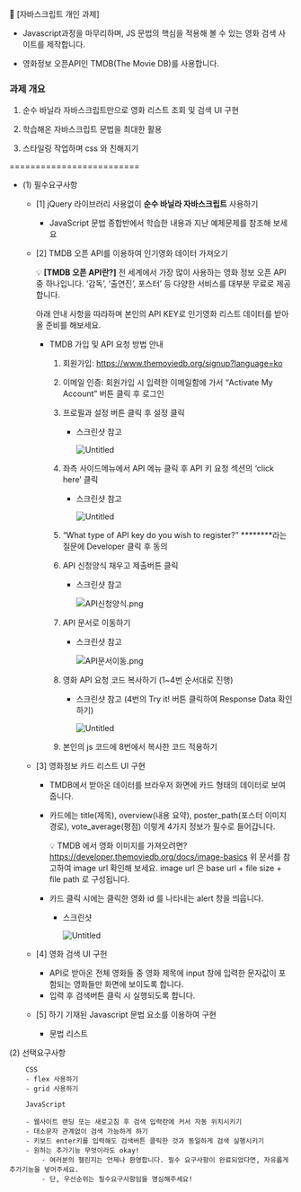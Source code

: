 
🚩 [자바스크립트 개인 과제]

- Javascript과정을 마무리하며, JS 문법의 핵심을 적용해 볼 수 있는 영화 검색 사이트를 제작합니다.

- 영화정보 오픈API인 TMDB(The Movie DB)를 사용합니다.


### 과제 개요

1. 순수 바닐라 자바스크립트만으로 영화 리스트 조회 및 검색 UI 구현

2. 학습해온 자바스크립트 문법을 최대한 활용

3. 스타일링 작업하며 css 와 친해지기


=========================




- (1) 필수요구사항
    - [1] jQuery 라이브러리 사용없이 **순수 바닐라 자바스크립트** 사용하기
        - JavaScript 문법 종합반에서 학습한 내용과 지난 예제문제를 참조해 보세요
    - [2] TMDB 오픈 API를 이용하여 인기영화 데이터 가져오기
        
        
        💡 **[TMDB 오픈 API란?]**
        전 세계에서 가장 많이 사용하는 영화 정보 오픈 API 중 하나입니다. ‘감독’, ‘출연진’, 포스터’ 등 다양한 서비스를 대부분 무료로 제공합니다.
        
        아래 안내 사항을 따라하며 본인의 API KEY로 인기영화 리스트 데이터를 받아올 준비를 해보세요.
        
        - TMDB 가입 및 API 요청 방법 안내
            1. 회원가입: https://www.themoviedb.org/signup?language=ko
            2. 이메일 인증: 회원가입 시 입력한 이메일함에 가서 “Activate My Account” 버튼 클릭 후 로그인
            3. 프로필과 설정 버튼 클릭 후 설정 클릭
                - 스크린샷 참고
                    
                    ![Untitled](https://s3-us-west-2.amazonaws.com/secure.notion-static.com/6e3428c3-8fbc-42ec-a8fc-e2dadd6ded63/Untitled.png)
                    
            4. 좌측 사이드메뉴에서 API 메뉴 클릭 후 API 키 요청 섹션의 ‘click here’ 클릭
                - 스크린샷 참고
                    
                    ![Untitled](https://s3-us-west-2.amazonaws.com/secure.notion-static.com/ceea91a7-fc6c-4bd4-ab02-c5a4f199d913/Untitled.png)
                    
            5. “What type of API key do you wish to register?” ********라는 질문에 Developer 클릭 후 동의
            6. API 신청양식 채우고 제출버튼 클릭
                - 스크린샷 참고
                    
                    ![API신청양식.png](https://s3-us-west-2.amazonaws.com/secure.notion-static.com/f3efa6d8-bf47-46bd-b951-3a8530c47a43/API%E1%84%89%E1%85%B5%E1%86%AB%E1%84%8E%E1%85%A5%E1%86%BC%E1%84%8B%E1%85%A3%E1%86%BC%E1%84%89%E1%85%B5%E1%86%A8.png)
                    
            7. API 문서로 이동하기
                - 스크린샷 참고
                    
                    ![API문서이동.png](https://s3-us-west-2.amazonaws.com/secure.notion-static.com/f68e245f-927f-4b7f-9b36-aab6266eb62b/API%E1%84%86%E1%85%AE%E1%86%AB%E1%84%89%E1%85%A5%E1%84%8B%E1%85%B5%E1%84%83%E1%85%A9%E1%86%BC.png)
                    
            8. 영화 API 요청 코드 복사하기 (1~4번 순서대로 진행)
                - 스크린샷 참고 (4번의 Try it! 버튼 클릭하여 Response Data 확인하기)
                    
                    ![Untitled](https://s3-us-west-2.amazonaws.com/secure.notion-static.com/55227e71-e11c-4058-bfd0-9b602fb81ddc/Untitled.png)
                    
            9. 본인의 js 코드에 8번에서 복사한 코드 적용하기
       
        
    - [3] 영화정보 카드 리스트 UI 구현
        - TMDB에서 받아온 데이터를 브라우저 화면에 카드 형태의 데이터로 보여줍니다.
        - 카드에는 title(제목), overview(내용 요약), poster_path(포스터 이미지 경로), vote_average(평점) 이렇게 4가지 정보가 필수로 들어갑니다.
            
            
            💡 TMDB 에서 영화 이미지를 가져오려면?
            https://developer.themoviedb.org/docs/image-basics
            위 문서를 참고하여 image url 확인해 보세요.
            image url 은 base url + file size + file path 로 구성됩니다.
            
            
            
        - 카드 클릭 시에는 클릭한 영화 id 를 나타내는 alert 창을 띄웁니다.
            - 스크린샷
                
                ![Untitled](https://s3-us-west-2.amazonaws.com/secure.notion-static.com/7007a3aa-483d-46e4-8110-4bdd2c2559e3/Untitled.png)
                
    - [4] 영화 검색 UI 구헌
        - API로 받아온 전체 영화들 중 영화 제목에 input 창에 입력한 문자값이 포함되는 영화들만 화면에 보이도록 합니다.
        - 입력 후 검색버튼 클릭 시 실행되도록 합니다.
    - [5] 하기 기재된 Javascript 문법 요소를 이용하여 구현
        - 문법 리스트


(2) 선택요구사항

        CSS
        - flex 사용하기
        - grid 사용하기

        JavaScript
        
        - 웹사이트 랜딩 또는 새로고침 후 검색 입력란에 커서 자동 위치시키기
        - 대소문자 관계없이 검색 가능하게 하기
        - 키보드 enter키를 입력해도 검색버튼 클릭한 것과 동일하게 검색 실행시키기
        - 원하는 추가기능 무엇이라도 okay!
            - 여러분의 챌린지는 언제나 환영합니다. 필수 요구사항이 완료되었다면, 자유롭게 추가기능을 넣어주세요.
            - 단, 우선순위는 필수요구사항임을 명심해주세요!
